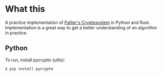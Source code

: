 # What this
A practice implementation of [Pallier's Cryptosystem](https://en.wikipedia.org/wiki/Paillier_cryptosystem) in Python and Rust. Implementation is a great way to get a better understanding of an algorithm in practice. 

## Python
To run, install pycrypto (utils):
```
$ pip install pycrypto
```